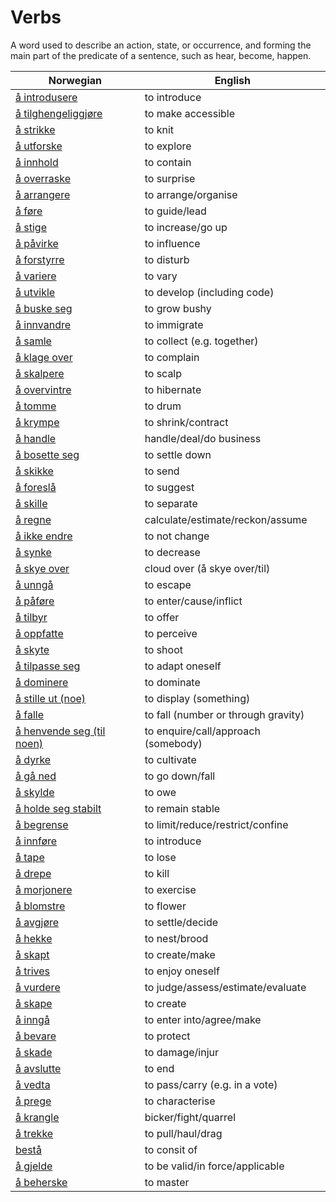 # Verbs

A word used to describe an action, state, or occurrence, and forming the main part of the predicate of a sentence, such as hear, become, happen.

| Norwegian | English |
| --- | --- |
| [å introdusere](https://www.ordnett.no/search?language=no&phrase=å%20introdusere) | to introduce |
| [å tilghengeliggjøre](https://www.ordnett.no/search?language=no&phrase=å%20tilghengeliggjøre) | to make accessible |
| [å strikke](https://www.ordnett.no/search?language=no&phrase=å%20strikke) | to knit |
| [å utforske](https://www.ordnett.no/search?language=no&phrase=å%20utforske) | to explore |
| [å innhold](https://www.ordnett.no/search?language=no&phrase=å%20innhold) | to contain |
| [å overraske](https://www.ordnett.no/search?language=no&phrase=å%20overraske) | to surprise |
| [å arrangere](https://www.ordnett.no/search?language=no&phrase=å%20arrangere) | to arrange/organise |
| [å føre](https://www.ordnett.no/search?language=no&phrase=å%20føre) | to guide/lead |
| [å stige](https://www.ordnett.no/search?language=no&phrase=å%20stige) | to increase/go up |
| [å påvirke](https://www.ordnett.no/search?language=no&phrase=å%20påvirke) | to influence |
| [å forstyrre](https://www.ordnett.no/search?language=no&phrase=å%20forstyrre) | to disturb |
| [å variere](https://www.ordnett.no/search?language=no&phrase=å%20variere) | to vary |
| [å utvikle](https://www.ordnett.no/search?language=no&phrase=å%20utvikle) | to develop (including code) |
| [å buske seg](https://www.ordnett.no/search?language=no&phrase=å%20buske%20seg) | to grow bushy |
| [å innvandre](https://www.ordnett.no/search?language=no&phrase=å%20innvandre) | to immigrate |
| [å samle](https://www.ordnett.no/search?language=no&phrase=å%20samle) | to collect (e.g. together) |
| [å klage over](https://www.ordnett.no/search?language=no&phrase=å%20klage%20over) | to complain |
| [å skalpere](https://www.ordnett.no/search?language=no&phrase=å%20skalpere) | to scalp |
| [å overvintre](https://www.ordnett.no/search?language=no&phrase=å%20overvintre) | to hibernate |
| [å tomme](https://www.ordnett.no/search?language=no&phrase=å%20tomme) | to drum |
| [å krympe](https://www.ordnett.no/search?language=no&phrase=å%20krympe) | to shrink/contract |
| [å handle](https://www.ordnett.no/search?language=no&phrase=å%20handle) | handle/deal/do business |
| [å bosette seg](https://www.ordnett.no/search?language=no&phrase=å%20bosette%20seg) | to settle down |
| [å skikke](https://www.ordnett.no/search?language=no&phrase=å%20skikke) | to send |
| [å foreslå](https://www.ordnett.no/search?language=no&phrase=å%20foreslå) | to suggest |
| [å skille](https://www.ordnett.no/search?language=no&phrase=å%20skille) | to separate |
| [å regne](https://www.ordnett.no/search?language=no&phrase=å%20regne) | calculate/estimate/reckon/assume |
| [å ikke endre](https://www.ordnett.no/search?language=no&phrase=å%20ikke%20endre) | to not change |
| [å synke](https://www.ordnett.no/search?language=no&phrase=å%20synke) | to decrease |
| [å skye over](https://www.ordnett.no/search?language=no&phrase=å%20skye%20over) | cloud over (å skye over/til) |
| [å unngå](https://www.ordnett.no/search?language=no&phrase=å%20unngå) | to escape |
| [å påføre](https://www.ordnett.no/search?language=no&phrase=å%20påføre) | to enter/cause/inflict |
| [å tilbyr](https://www.ordnett.no/search?language=no&phrase=å%20tilbyr) | to offer |
| [å oppfatte](https://www.ordnett.no/search?language=no&phrase=å%20oppfatte) | to perceive |
| [å skyte](https://www.ordnett.no/search?language=no&phrase=å%20skyte) | to shoot |
| [å tilpasse seg](https://www.ordnett.no/search?language=no&phrase=å%20tilpasse%20seg) | to adapt oneself |
| [å dominere](https://www.ordnett.no/search?language=no&phrase=å%20dominere) | to dominate |
| [å stille ut (noe)](https://www.ordnett.no/search?language=no&phrase=å%20stille%20ut%20(noe)) | to display (something) |
| [å falle](https://www.ordnett.no/search?language=no&phrase=å%20falle) | to fall (number or through gravity) |
| [å henvende seg (til noen)](https://www.ordnett.no/search?language=no&phrase=å%20henvende%20seg%20(til%20noen)) | to enquire/call/approach (somebody) |
| [å dyrke](https://www.ordnett.no/search?language=no&phrase=å%20dyrke) | to cultivate |
| [å gå ned](https://www.ordnett.no/search?language=no&phrase=å%20gå%20ned) | to go down/fall |
| [å skylde](https://www.ordnett.no/search?language=no&phrase=å%20skylde) | to owe |
| [å holde seg stabilt](https://www.ordnett.no/search?language=no&phrase=å%20holde%20seg%20stabilt) | to remain stable |
| [å begrense](https://www.ordnett.no/search?language=no&phrase=å%20begrense) | to limit/reduce/restrict/confine |
| [å innføre](https://www.ordnett.no/search?language=no&phrase=å%20innføre) | to introduce |
| [å tape](https://www.ordnett.no/search?language=no&phrase=å%20tape) | to lose |
| [å drepe](https://www.ordnett.no/search?language=no&phrase=å%20drepe) | to kill |
| [å morjonere](https://www.ordnett.no/search?language=no&phrase=å%20morjonere) | to exercise |
| [å blomstre](https://www.ordnett.no/search?language=no&phrase=å%20blomstre) | to flower |
| [å avgjøre](https://www.ordnett.no/search?language=no&phrase=å%20avgjøre) | to settle/decide |
| [å hekke](https://www.ordnett.no/search?language=no&phrase=å%20hekke) | to nest/brood |
| [å skapt](https://www.ordnett.no/search?language=no&phrase=å%20skapt) | to create/make |
| [å trives](https://www.ordnett.no/search?language=no&phrase=å%20trives) | to enjoy oneself |
| [å vurdere](https://www.ordnett.no/search?language=no&phrase=å%20vurdere) | to judge/assess/estimate/evaluate |
| [å skape](https://www.ordnett.no/search?language=no&phrase=å%20skape) | to create |
| [å inngå](https://www.ordnett.no/search?language=no&phrase=å%20inngå) | to enter into/agree/make |
| [å bevare](https://www.ordnett.no/search?language=no&phrase=å%20bevare) | to protect |
| [å skade](https://www.ordnett.no/search?language=no&phrase=å%20skade) | to damage/injur |
| [å avslutte](https://www.ordnett.no/search?language=no&phrase=å%20avslutte) | to end |
| [å vedta](https://www.ordnett.no/search?language=no&phrase=å%20vedta) | to pass/carry (e.g. in a vote) |
| [å prege](https://www.ordnett.no/search?language=no&phrase=å%20prege) | to characterise |
| [å krangle](https://www.ordnett.no/search?language=no&phrase=å%20krangle) | bicker/fight/quarrel |
| [å trekke](https://www.ordnett.no/search?language=no&phrase=å%20trekke) | to pull/haul/drag |
| [bestå](https://www.ordnett.no/search?language=no&phrase=bestå) | to consit of |
| [å gjelde](https://www.ordnett.no/search?language=no&phrase=å%20gjelde) | to be valid/in force/applicable |
| [å beherske](https://www.ordnett.no/search?language=no&phrase=å%20beherske) | to master |

